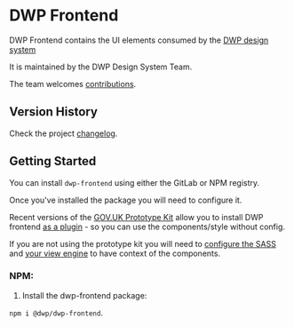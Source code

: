 # DWP Frontend

DWP Frontend contains the UI elements consumed by the [DWP design system](https://design-system.dwp.gov.uk)

It is maintained by the DWP Design System Team.

The team welcomes [contributions](https://github.com/dwp/design-system/issues).

## Version History

Check the project [changelog](./CHANGELOG.md).

## Getting Started

You can install `dwp-frontend` using either the GitLab or NPM registry.

Once you've installed the package you will need to configure it.

Recent versions of the [GOV.UK Prototype Kit](https://github.com/alphagov/govuk-prototype-kit) allow you to install DWP frontend [as a plugin](https://prototype-kit.service.gov.uk/docs/install-and-use-plugins) - so you can use the components/style without config.

If you are not using the prototype kit you will need to [configure the SASS](https://github.com/dwp/design-system/blob/main/app/assets/sass/application.scss#L25) and [your view engine](https://github.com/dwp/design-system/blob/main/server.js#L33) to have context of the components.

### NPM:

1. Install the dwp-frontend package:

`npm i @dwp/dwp-frontend`.
